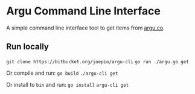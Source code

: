 # Argu Command Line Interface

A simple command line interface tool to get items from [argu.co](https://argu.co).

## Run locally
`git clone https://bitbucket.org/joepio/argu-cli`
`go run ./argu.go get`

Or compile and run:
`go build`
`./argu-cli get`

Or install to `bin` and run:
`go install`
`argu-cli get`
